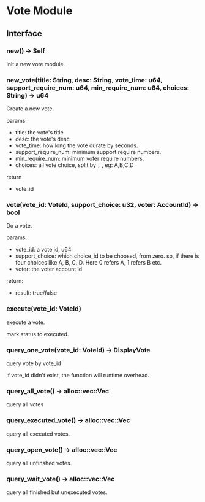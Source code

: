 # Vote Module

## Interface

### new() -> Self

Init a new vote module.

### new_vote(title: String, desc: String, vote_time: u64, support_require_num: u64, min_require_num: u64, choices: String) -> u64

Create a new vote.

params:

* title: the vote's title
* desc: the vote's desc
* vote_time: how long the vote durate by seconds.
* support_require_num: minimum support require numbers.
* min_require_num: minimum voter require numbers.
* choices: all vote choice, split by `,` , eg: A,B,C,D 

return

* vote_id


### vote(vote_id: VoteId, support_choice: u32, voter: AccountId) -> bool

Do a vote.

params:

* vote_id: a vote id, u64
* support_choice: which choice_id to be choosed, from zero. so, if there is four choices like A, B, C, D. Here 0 refers A, 1 refers B etc.
* voter: the voter account id

return:

* result: true/false

### execute(vote_id: VoteId)

execute a vote. 

mark status to executed.

### query_one_vote(vote_id: VoteId) -> DisplayVote

query vote by vote_id

if vote_id didn't exist, the function will runtime overhead.

### query_all_vote() -> alloc::vec::Vec<DisplayVote>

query all votes

### query_executed_vote() -> alloc::vec::Vec<DisplayVote>

query all executed votes.

### query_open_vote() -> alloc::vec::Vec<DisplayVote>

query all unfinshed votes.

### query_wait_vote() -> alloc::vec::Vec<DisplayVote>

query all finished but unexecuted votes.
